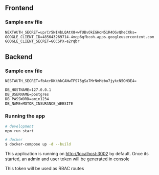 ## Frontend

### Sample env file
```cmd
NEXTAUTH_SECRET=up/Cr5NI4bLQAtX8+wTUBvOkEGHoN51R4OGvQheCXks=
GOOGLE_CLIENT_ID=485643269714-4mcp6qfbcoh.apps.googleusercontent.com
GOOGLE_CLIENT_SECRET=GOCSPX-e2rqbr
```



## Backend

### Sample env file
```cmd
NESTAUTH_SECRET=fbAcrDKkhkCANwTFS75gSa7MrNmMebu7jykcN5ON3E4=

DB_HOSTNAME=127.0.0.1
DB_USERNAME=postgres
DB_PASSWORD=amin1234
DB_NAME=MOTOR_INSURANCE_WEBSITE
```

### Running the app
```bash
# development
npm run start

# docker
$ docker-compose up -d --build
```

This application is running on [http://localhost:3002](http://localhost:3002) by default.
Once its started, an admin and user token will be generated in console

This token will be used as RBAC routes